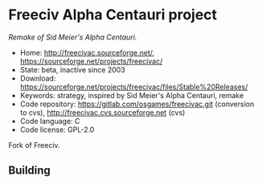 # Freeciv Alpha Centauri project

_Remake of Sid Meier's Alpha Centauri._

- Home: http://freecivac.sourceforge.net/, https://sourceforge.net/projects/freecivac/
- State: beta, inactive since 2003
- Download: https://sourceforge.net/projects/freecivac/files/Stable%20Releases/
- Keywords: strategy, inspired by Sid Meier's Alpha Centauri, remake
- Code repository: https://gitlab.com/osgames/freecivac.git (conversion to cvs), http://freecivac.cvs.sourceforge.net (cvs)
- Code language: C
- Code license: GPL-2.0

Fork of Freeciv.

## Building

